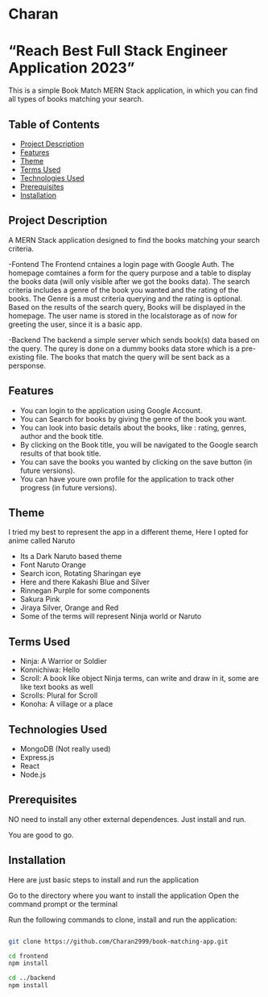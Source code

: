 # Charan
# “Reach Best Full Stack Engineer Application 2023”

This is a simple Book Match MERN Stack application, in which you can find all types of books matching your search.

## Table of Contents

- [Project Description](#project-description)
- [Features](#features)
- [Theme](#theme)
- [Terms Used](#terms-used)
- [Technologies Used](#technologies-used)
- [Prerequisites](#prerequisites)
- [Installation](#installation)


## Project Description

A MERN Stack application designed to find the books matching your search criteria.

-Fontend
The Frontend cntaines a login page with Google Auth.
The homepage comtaines a form for the query purpose and a table to display the books data (will only visible after we got the books data).
The search criteria includes a genre of the book you wanted and the rating of the books.
The Genre is a must criteria querying and the rating is optional.
Based on the results of the search query, Books will be displayed in the homepage.
The user name is stored in the localstorage as of now for greeting the user, since it is a basic app.

-Backend
The backend a simple server which sends book(s) data based on the query.
The qurey is done on a dummy books data store which is a pre-existing file.
The books that match the query will be sent back as a persponse.

## Features

- You can login to the application using Google Account.
- You can Search for books by giving the genre of the book you want.
- You can look into basic details about the books, like : rating, genres, author and the book title.
- By clicking on the Book title, you will be navigated to the Google search results of that book title.
- You can save the books you wanted by clicking on the save button (in future versions).
- You can have youre own profile for the application to track other progress (in future versions).

## Theme

I tried my best to represent the app in a different theme, Here I opted for anime called Naruto

- Its a Dark Naruto based theme
- Font Naruto Orange
- Search icon, Rotating Sharingan eye
- Here and there Kakashi Blue and Silver
- Rinnegan Purple for some components
- Sakura Pink
- Jiraya Silver, Orange and Red
- Some of the terms will represent Ninja world or Naruto

## Terms Used

- Ninja: A Warrior or Soldier 
- Konnichiwa: Hello
- Scroll: A book like object Ninja terms, can write and draw in it, some are like text books as well
- Scrolls: Plural for Scroll 
- Konoha: A village or a place

## Technologies Used

- MongoDB (Not really used)
- Express.js
- React
- Node.js

## Prerequisites

NO need to install any other external dependences.
Just install and run.

You are good to go.

## Installation

Here are just basic steps to install and run the application

Go to the directory where you want to install the application
Open the command prompt or the terminal

Run the following commands to clone, install and run the application:

```bash

git clone https://github.com/Charan2999/book-matching-app.git

cd frontend
npm install

cd ../backend
npm install
```
